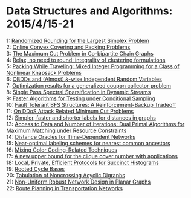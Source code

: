 # Data Structures and Algorithms: 2015/4/15-21  
1: [Randomized Rounding for the Largest Simplex Problem](https://doi.org/10.48550/arXiv.1412.0036)  
2: [Online Convex Covering and Packing Problems](https://doi.org/10.48550/arXiv.1502.01802)  
3: [The Maximum Cut Problem in Co-bipartite Chain Graphs](https://doi.org/10.48550/arXiv.1504.03666)  
4: [Relax, no need to round: integrality of clustering formulations](https://doi.org/10.48550/arXiv.1408.4045)  
5: [Packing While Traveling: Mixed Integer Programming for a Class of  Nonlinear Knapsack Problems](https://doi.org/10.48550/arXiv.1411.5768)  
6: [OBDDs and (Almost) $k$-wise Independent Random Variables](https://doi.org/10.48550/arXiv.1504.03842)  
7: [Optimization results for a generalized coupon collector problem](https://doi.org/10.48550/arXiv.1504.03878)  
8: [Single Pass Spectral Sparsification in Dynamic Streams](https://doi.org/10.48550/arXiv.1407.1289)  
9: [Faster Algorithms for Testing under Conditional Sampling](https://doi.org/10.48550/arXiv.1504.04103)  
10: [Fault Tolerant BFS Structures: A Reinforcement-Backup Tradeoff](https://doi.org/10.48550/arXiv.1504.04169)  
11: [On DDoS Attack Related Minimum Cut Problems](https://doi.org/10.48550/arXiv.1412.3359)  
12: [Simpler, faster and shorter labels for distances in graphs](https://doi.org/10.48550/arXiv.1504.04498)  
13: [Access to Data and Number of Iterations: Dual Primal Algorithms for  Maximum Matching under Resource Constraints](https://doi.org/10.48550/arXiv.1307.4359)  
14: [Distance Oracles for Time-Dependent Networks](https://doi.org/10.48550/arXiv.1309.4973)  
15: [Near-optimal labeling schemes for nearest common ancestors](https://doi.org/10.48550/arXiv.1312.4413)  
16: [Mixing Color Coding-Related Techniques](https://doi.org/10.48550/arXiv.1410.5062)  
17: [A new upper bound for the clique cover number with applications](https://doi.org/10.48550/arXiv.1502.06168)  
18: [Local, Private, Efficient Protocols for Succinct Histograms](https://doi.org/10.48550/arXiv.1504.04686)  
19: [Rooted Cycle Bases](https://doi.org/10.48550/arXiv.1504.04931)  
20: [Tabulation of Noncrossing Acyclic Digraphs](https://doi.org/10.48550/arXiv.1504.04993)  
21: [Non-Uniform Robust Network Design in Planar Graphs](https://doi.org/10.48550/arXiv.1504.05009)  
22: [Route Planning in Transportation Networks](https://doi.org/10.48550/arXiv.1504.05140)  